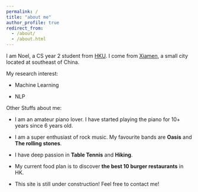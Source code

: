```yaml
---
permalink: /
title: "about me"
author_profile: true
redirect_from: 
  - /about/
  - /about.html
---
```


I am Noel, a CS year 2 student from [HKU](https://www.hku.hk). I come from [Xiamen](https://en.wikipedia.org/wiki/Xiamen), a small city located at southeast of China.

 

My research interest:

* Machine Learning

* NLP
 

Other Stuffs about me:


* I am an amateur piano lover. I have started playing the piano for 10+ years since 6 years old.

 

* I am a super enthusiast of rock music. My favourite bands are **Oasis** and **The rolling stones**.

 

* I have deep passion in **Table Tennis** and **Hiking**.


* My current food plan is to discover **the best 10 burger restaurants** in HK.


* This site is still under construction! Feel free to contact me!

